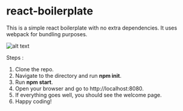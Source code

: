 # react-boilerplate
This is a simple react boilerplate with no extra dependencies.
It uses webpack for bundling purposes.


![alt text](https://braziljs.org/wp-content/uploads/2017/03/es6-webpack-react-babel.png)

Steps : 
1. Clone the repo.
2. Navigate to the directory and run <b>npm init</b>.
3. Run <b>npm start</b>.
4. Open your browser and go to http://localhost:8080.
5. If everything goes well, you should see the welcome page.
6. Happy coding!


